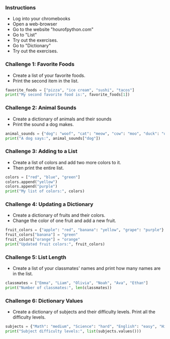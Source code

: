 ### Instructions

* Log into your chromebooks
* Open a web-browser
* Go to the website "hourofpython.com"
* Go to "List"
* Try out the exercises.
* Go to "Dictionary"
* Try out the exercises.


### Challenge 1: Favorite Foods

* Create a list of your favorite foods.
* Print the second item in the list.

```Python
favorite_foods = ["pizza", "ice cream", "sushi", "tacos"]
print("My second favorite food is:", favorite_foods[1])
```

### Challenge 2: Animal Sounds
* Create a dictionary of animals and their sounds
* Print the sound a dog makes.

```Python
animal_sounds = {"dog": "woof", "cat": "meow", "cow": "moo", "duck": "quack"}
print("A dog says:", animal_sounds["dog"])
```

### Challenge 3: Adding to a List
* Create a list of colors and add two more colors to it.
* Then print the entire list.

```Python
colors = ["red", "blue", "green"]
colors.append("yellow")
colors.append("purple")
print("My list of colors:", colors)
```

### Challenge 4: Updating a Dictionary
* Create a dictionary of fruits and their colors.
* Change the color of one fruit and add a new fruit.

```Python
fruit_colors = {"apple": "red", "banana": "yellow", "grape": "purple"}
fruit_colors["banana"] = "green"
fruit_colors["orange"] = "orange"
print("Updated fruit colors:", fruit_colors)
```

### Challenge 5: List Length
* Create a list of your classmates' names and print how many names are in the list.

```Python
classmates = ["Emma", "Liam", "Olivia", "Noah", "Ava", "Ethan"]
print("Number of classmates:", len(classmates))
```

### Challenge 6: Dictionary Values
* Create a dictionary of subjects and their difficulty levels. Print all the difficulty levels.
```Python
subjects = {"Math": "medium", "Science": "hard", "English": "easy", "History": "medium"}
print("Subject difficulty levels:", list(subjects.values()))
```
